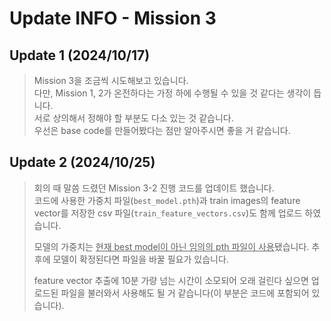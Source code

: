 # Update INFO - Mission 3

## Update 1 (2024/10/17)
> Mission 3을 조금씩 시도해보고 있습니다.<br>
> 다만, Mission 1, 2가 온전하다는 가정 하에 수행될 수 있을 것 같다는 생각이 듭니다.<br>
> 서로 상의해서 정해야 할 부분도 다소 있는 것 같습니다.<br>
> 우선은 base code를 만들어봤다는 점만 알아주시면 좋을 거 같습니다.

## Update 2 (2024/10/25)
> 회의 때 말씀 드렸던 Mission 3-2 진행 코드를 업데이트 했습니다.<br>
> 코드에 사용한 가중치 파일(`best_model.pth`)과 train images의 feature vector를 저장한 csv 파일(`train_feature_vectors.csv`)도 함께 업로드 하였습니다.
>
> 모델의 가중치는 <u>현재 best model이 아닌 임의의 pth 파일이 사용</u>됐습니다. 추후에 모델이 확정된다면 파일을 바꿀 필요가 있습니다.
> 
> feature vector 추출에 10분 가량 넘는 시간이 소모되어 오래 걸린다 싶으면 업로드된 파일을 불러와서 사용해도 될 거 같습니다(이 부분은 코드에 포함되어 있습니다).<br>